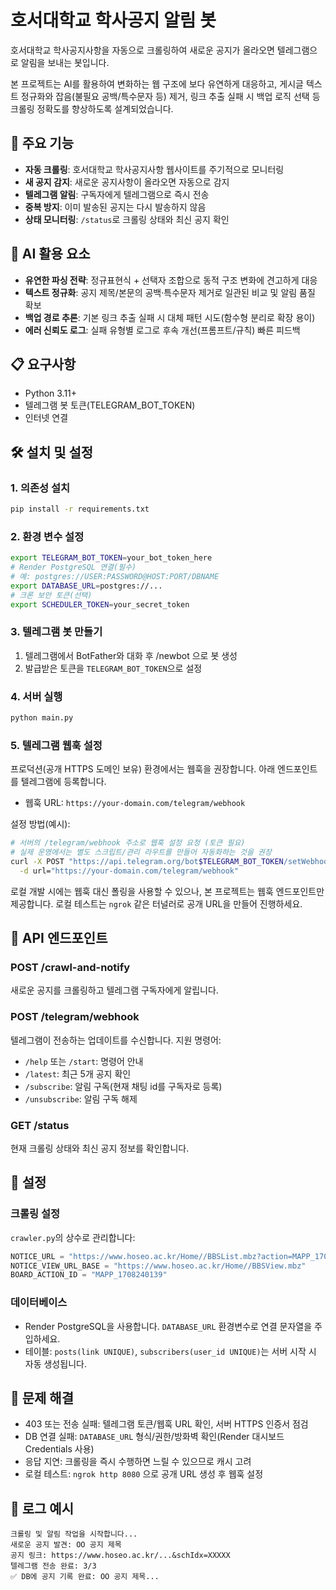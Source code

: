 # 호서대학교 학사공지 알림 봇

호서대학교 학사공지사항을 자동으로 크롤링하여 새로운 공지가 올라오면 텔레그램으로 알림을 보내는 봇입니다.

본 프로젝트는 AI를 활용하여 변화하는 웹 구조에 보다 유연하게 대응하고, 게시글 텍스트 정규화와 잡음(불필요 공백/특수문자 등) 제거, 링크 추출 실패 시 백업 로직 선택 등 크롤링 정확도를 향상하도록 설계되었습니다.

## 🚀 주요 기능

- **자동 크롤링**: 호서대학교 학사공지사항 웹사이트를 주기적으로 모니터링
- **새 공지 감지**: 새로운 공지사항이 올라오면 자동으로 감지
- **텔레그램 알림**: 구독자에게 텔레그램으로 즉시 전송
- **중복 방지**: 이미 발송된 공지는 다시 발송하지 않음
- **상태 모니터링**: `/status`로 크롤링 상태와 최신 공지 확인

## 🤖 AI 활용 요소

- **유연한 파싱 전략**: 정규표현식 + 선택자 조합으로 동적 구조 변화에 견고하게 대응
- **텍스트 정규화**: 공지 제목/본문의 공백·특수문자 제거로 일관된 비교 및 알림 품질 확보
- **백업 경로 추론**: 기본 링크 추출 실패 시 대체 패턴 시도(함수형 분리로 확장 용이)
- **에러 신뢰도 로그**: 실패 유형별 로그로 후속 개선(프롬프트/규칙) 빠른 피드백

## 📋 요구사항

- Python 3.11+
- 텔레그램 봇 토큰(TELEGRAM_BOT_TOKEN)
- 인터넷 연결

## 🛠️ 설치 및 설정

### 1. 의존성 설치
```bash
pip install -r requirements.txt
```

### 2. 환경 변수 설정
```bash
export TELEGRAM_BOT_TOKEN=your_bot_token_here
# Render PostgreSQL 연결(필수)
# 예: postgres://USER:PASSWORD@HOST:PORT/DBNAME
export DATABASE_URL=postgres://... 
# 크론 보안 토큰(선택)
export SCHEDULER_TOKEN=your_secret_token
```

### 3. 텔레그램 봇 만들기
1) 텔레그램에서 BotFather와 대화 후 /newbot 으로 봇 생성
2) 발급받은 토큰을 `TELEGRAM_BOT_TOKEN`으로 설정

### 4. 서버 실행
```bash
python main.py
```

### 5. 텔레그램 웹훅 설정
프로덕션(공개 HTTPS 도메인 보유) 환경에서는 웹훅을 권장합니다. 아래 엔드포인트를 텔레그램에 등록합니다.
- 웹훅 URL: `https://your-domain.com/telegram/webhook`

설정 방법(예시):
```bash
# 서버의 /telegram/webhook 주소로 웹훅 설정 요청 (토큰 필요)
# 실제 운영에서는 별도 스크립트/관리 라우트를 만들어 자동화하는 것을 권장
curl -X POST "https://api.telegram.org/bot$TELEGRAM_BOT_TOKEN/setWebhook" \
  -d url="https://your-domain.com/telegram/webhook"
```

로컬 개발 시에는 웹훅 대신 폴링을 사용할 수 있으나, 본 프로젝트는 웹훅 엔드포인트만 제공합니다. 로컬 테스트는 `ngrok` 같은 터널러로 공개 URL을 만들어 진행하세요.

## 📡 API 엔드포인트

### POST /crawl-and-notify
새로운 공지를 크롤링하고 텔레그램 구독자에게 알립니다.

### POST /telegram/webhook
텔레그램이 전송하는 업데이트를 수신합니다. 지원 명령어:
- `/help` 또는 `/start`: 명령어 안내
- `/latest`: 최근 5개 공지 확인
- `/subscribe`: 알림 구독(현재 채팅 id를 구독자로 등록)
- `/unsubscribe`: 알림 구독 해제

### GET /status
현재 크롤링 상태와 최신 공지 정보를 확인합니다.

## 🔧 설정

### 크롤링 설정
`crawler.py`의 상수로 관리합니다:
```python
NOTICE_URL = "https://www.hoseo.ac.kr/Home//BBSList.mbz?action=MAPP_1708240139&pageIndex=1"
NOTICE_VIEW_URL_BASE = "https://www.hoseo.ac.kr/Home//BBSView.mbz"
BOARD_ACTION_ID = "MAPP_1708240139"
```

### 데이터베이스
- Render PostgreSQL을 사용합니다. `DATABASE_URL` 환경변수로 연결 문자열을 주입하세요.
- 테이블: `posts(link UNIQUE)`, `subscribers(user_id UNIQUE)`는 서버 시작 시 자동 생성됩니다.

## 🐛 문제 해결
- 403 또는 전송 실패: 텔레그램 토큰/웹훅 URL 확인, 서버 HTTPS 인증서 점검
- DB 연결 실패: `DATABASE_URL` 형식/권한/방화벽 확인(Render 대시보드 Credentials 사용)
- 응답 지연: 크롤링을 즉시 수행하면 느릴 수 있으므로 캐시 고려
- 로컬 테스트: `ngrok http 8080` 으로 공개 URL 생성 후 웹훅 설정

## 📝 로그 예시
```
크롤링 및 알림 작업을 시작합니다...
새로운 공지 발견: OO 공지 제목
공지 링크: https://www.hoseo.ac.kr/...&schIdx=XXXXX
텔레그램 전송 완료: 3/3
✅ DB에 공지 기록 완료: OO 공지 제목...
``` 